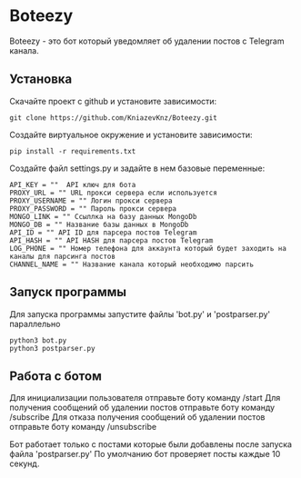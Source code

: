 # Boteezy

Boteezy - это бот который уведомляет об удалении постов с Telegram канала.

## Установка

Скачайте проект с github и установите зависимости:

```
git clone https://github.com/KniazevKnz/Boteezy.git
```

Создайте виртуальное окружение и установите зависимости:
```
pip install -r requirements.txt
```

Создайте файл settings.py и задайте в нем базовые переменные:
```
API_KEY = ""  API ключ для бота
PROXY_URL = "" URL прокси сервера если используется
PROXY_USERNAME = "" Логин прокси сервера
PROXY_PASSWORD = "" Пароль прокси сервера
MONGO_LINK = "" Ссыллка на базу данных MongoDb
MONGO_DB = "" Название базы данных в MongoDb
API_ID = "" API ID для парсера постов Telegram
API_HASH = "" API HASH для парсера постов Telegram
LOG_PHONE = "" Номер телефона для аккаунта который будет заходить на каналы для парсинга постов
CHANNEL_NAME = "" Название канала который необходимо парсить
```

## Запуск программы
Для запуска программы запустите файлы 'bot.py' и 'postparser.py' параллельно
```
python3 bot.py
python3 postparser.py
```
## Работа с ботом

Для инициализации пользователя отправьте боту команду /start
Для получения сообщений об удалении постов отправьте боту команду /subscribe
Для отказа получения сообщений об удалении постов отправьте боту команду /unsubscribe

Бот работает только с постами которые были добавлены после запуска файла 'postparser.py'
По умолчанию бот проверяет посты каждые 10 секунд.
